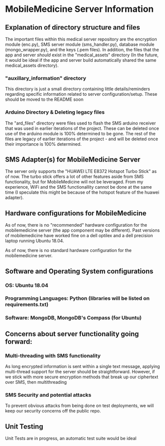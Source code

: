 # MobileMedicine Server Information

## Explanation of directory structure and files 
The important files within this medical server repository are the encryption module (enc.py), 
SMS server module (sms_handler.py), database module (mongo_wrapper.py), and the keys (.pem files). In addition,
the files that the app and server *should* exist in the "medical_assets" directory (In the future, it would 
be ideal if the app and server build automatically shared the same medical_assets directory).

### "auxillary_information" directory
This directory is just a small directory containing little details/reminders regarding specific information
related to server configuration/setup. These should be moved to the README soon
 
### Arduino Directory & Deleting legacy files
The "ard_files" directory were files used to flash the SMS arduino receiver that was used in earlier iterations
of the project. These can be deleted once use of the arduino module is 100% determined to be gone. The rest of the
files are legacy of earlier iterations of the project - and will be deleted once their importance is 100% determined.

## SMS Adapter(s) for MobileMedicine Server 
The server only supports the "HUAWEI LTE E8372 Hotspot Turbo Stick" as of now. The turbo stick offers a lot of other
features aside from SMS functionality, but for MobileMedicine will not be leveraged. From my experience, WiFi and the 
SMS functionallity cannot be done at the same time (I speculate this might be because of the hotspot feature of the 
huawei adapter). 

## Hardware configurations for MobileMedicine
As of now, there is no "recommended" hardware configuration for the mobilemedicine server (the app component may be
different). Past versions of mobilemedicine have worked fine on a dell optilex and a dell precision laptop running 
Ubuntu 18.04. 

As of now, there is no standard hardware configuration for the mobilemedicine server.


## Software and Operating System configurations 
### OS: Ubuntu 18.04
### Programming Languages: Python (libraries will be listed on requirements.txt)
### Software: MongoDB, MongoDB's Compass (for Ubuntu)

## Concerns about server functionality going forward: 

### Multi-threading with SMS functionality 
As long encrypted information is sent within a single text message, applying multi-thread support for the server
should be straightforward. However, if we stick with more secure encryption methods that break up our ciphertext
over SMS, then multithreading 


### SMS Security and potential attacks 
To prevent obvious attacks from being done on test deployments, we will keep our security concerns off the public
repo. 


## Unit Testing
Unit Tests are in progress, an automatic test suite would be ideal 
